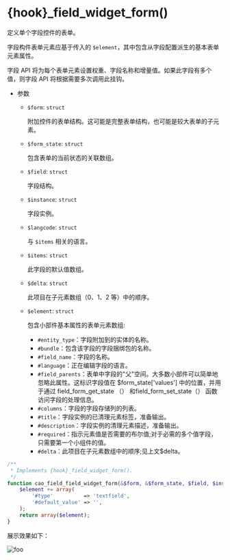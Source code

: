 # {hook}_field_widget_form()

定义单个字段控件的表单。

字段构件表单元素应基于传入的 `$element`，其中包含从字段配置派生的基本表单元素属性。

字段 API 将为每个表单元素设置权重、字段名称和增量值。如果此字段有多个值，则字段 API 将根据需要多次调用此挂钩。

- 参数
  - `$form`: `struct`

    附加控件的表单结构。这可能是完整表单结构，也可能是较大表单的子元素。

  - `$form_state`: `struct`

    包含表单的当前状态的关联数组。

  - `$field`: `struct`

    字段结构。

  - `$instance`: `struct`

    字段实例。

  - `$langcode`: `struct`

    与 `$items` 相关的语言。

  - `$items`: `struct`

    此字段的默认值数组。

  - `$delta`: `struct`

    此项目在子元素数组（0、1、2 等）中的顺序。

  - `$element`: `struct`

    包含小部件基本属性的表单元素数组:
    - `#entity_type`：字段附加到的实体的名称。
    - `#bundle`：包含该字段的字段捆绑包的名称。
    - `#field_name`：字段的名称。
    - `#language`：正在编辑字段的语言。
    - `#field_parents`：表单中字段的"父"空间。大多数小部件可以简单地忽略此属性。这标识字段值在 $form_state['values'] 中的位置，并用于通过 field_form_get_state （） 和field_form_set_state（） 函数访问字段的处理信息。
    - `#columns`：字段的字段存储列的列表。
    - `#title`：字段实例的已清理元素标签，准备输出。
    - `#description`：字段实例的清理元素描述，准备输出。
    - `#required`：指示元素值是否需要的布尔值;对于必需的多个值字段，只需要第一个小组件的值。
    - `#delta`：此项目在子元素数组中的顺序;见上文$delta。


```php
/**
 * Implements {hook}_field_widget_form().
 */
function cao_field_field_widget_form(&$form, &$form_state, $field, $instance, $langcode, $items, $delta, $element) {
    $element += array(
        '#type'          => 'textfield',
        '#default_value' => '',
    );
    return array($element);
}
```

展示效果如下：

<img :src="$withBase('/images/module/field_ui/hook_field_widget_form.png')" alt="foo">












